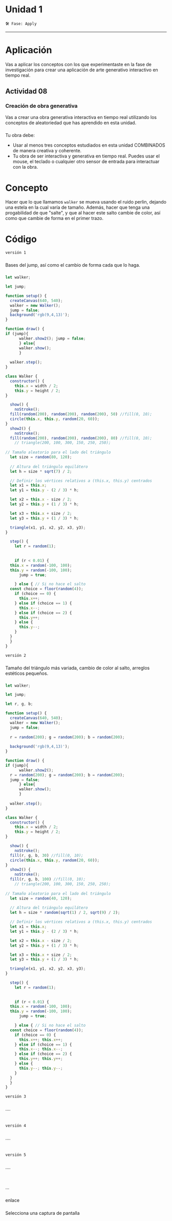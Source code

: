 # Unidad 1
`🛠 Fase: Apply`
_________________________________________________________________________________________________________________________________________________________________________________________
# Aplicación
Vas a aplicar los conceptos con los que experimentaste en la fase de investigación para crear una aplicación de arte generativo interactivo en tiempo real.

## Actividad 08
### Creación de obra generativa
Vas a crear una obra generativa interactiva en tiempo real utilizando los conceptos de aleatoriedad que has aprendido en esta unidad.
###
Tu obra debe:
- Usar al menos tres conceptos estudiados en esta unidad COMBINADOS de manera creativa y coherente.
- Tu obra de ser interactiva y generativa en tiempo real. Puedes usar el mouse, el teclado o cualquier otro sensor de entrada para interactuar con la obra.
# Concepto
Hacer que lo que llamamos `walker` se mueva usando el ruido perlin, dejando una estela en la cual varía de tamaño. Además, hacer que tenga una progabilidad de que "salte", y que al hacer este salto cambie de color, así como que cambie de forma en el primer trazo.
# Código
`versión 1`
###
Bases del jump, así como el cambio de forma cada que lo haga.
###
``` js
let walker;

let jump;

function setup() {
  createCanvas(640, 540);
  walker = new Walker();
  jump = false;
  background('rgb(9,4,13)');
}

function draw() {
if (jump){
      walker.show2(); jump = false;
      } else{
      walker.show();
      }
  
  walker.step();
}

class Walker {
  constructor() {
    this.x = width / 2;
    this.y = height / 2;
}

  show() {
    noStroke();
  fill(random(200), random(200), random(200), 50) //fill(0, 10);
  circle(this.x, this.y, random(20, 60));
}
  show2() {
    noStroke();
  fill(random(200), random(200), random(200), 80) //fill(0, 10);
    // triangle(200, 100, 300, 150, 250, 250);
    
// Tamaño aleatorio para el lado del triángulo
  let size = random(80, 120);
  
  // Altura del triángulo equilátero
  let h = size * sqrt(7) / 2;

  // Definir los vértices relativos a (this.x, this.y) centrados
  let x1 = this.x;
  let y1 = this.y - (2 / 3) * h;

  let x2 = this.x - size / 2;
  let y2 = this.y + (1 / 3) * h;

  let x3 = this.x + size / 2;
  let y3 = this.y + (1 / 3) * h;

  triangle(x1, y1, x2, y2, x3, y3);
}

  step() {
    let r = random(1);
    
    
    if (r < 0.01) {
  this.x = random(-100, 100);
  this.y = random(-100, 100);
      jump = true;

    } else { // Si no hace el salto
  const choice = floor(random(4));
    if (choice == 0) {
      this.x++;
    } else if (choice == 1) {
      this.x--;
    } else if (choice == 2) {
      this.y++;
    } else {
      this.y--;
    }
  }
  }
}
```
`versión 2`
###
Tamaño del triángulo más variada, cambio de color al salto, arreglos estéticos pequeños.
###
``` js
let walker;

let jump;

let r, g, b;

function setup() {
  createCanvas(640, 540);
  walker = new Walker();
  jump = false;
  
  r = random(200); g = random(200); b = random(200);
  
  background('rgb(9,4,13)');
}

function draw() {
if (jump){
      walker.show2(); 
  r = random(200); g = random(200); b = random(200);
  jump = false;
      } else{
      walker.show();
      }
  
  walker.step();
}

class Walker {
  constructor() {
    this.x = width / 2;
    this.y = height / 2;
}

  show() {
    noStroke();
  fill(r, g, b, 30) //fill(0, 10);
  circle(this.x, this.y, random(20, 60));
}
  show2() {
    noStroke();
  fill(r, g, b, 100) //fill(0, 10);
    // triangle(200, 100, 300, 150, 250, 250);
    
// Tamaño aleatorio para el lado del triángulo
  let size = random(40, 120);
  
  // Altura del triángulo equilátero
  let h = size * random(sqrt(1) / 2, sqrt(9) / 2);

  // Definir los vértices relativos a (this.x, this.y) centrados
  let x1 = this.x;
  let y1 = this.y - (2 / 3) * h;

  let x2 = this.x - size / 2;
  let y2 = this.y + (1 / 3) * h;

  let x3 = this.x + size / 2;
  let y3 = this.y + (1 / 3) * h;

  triangle(x1, y1, x2, y2, x3, y3);
}

  step() {
    let r = random(1);
    
    
    if (r < 0.01) {
  this.x = random(-100, 100);
  this.y = random(-100, 100);
      jump = true;

    } else { // Si no hace el salto
  const choice = floor(random(4));
    if (choice == 0) {
      this.x++; this.x++;
    } else if (choice == 1) {
      this.x--; this.x--;
    } else if (choice == 2) {
      this.y++; this.y++;
    } else {
      this.y--; this.y--;
    }
  }
  }
}
```
`versión 3`
###
....
###
``` js

```
`versión 4`
###
....
###
``` js

```
`versión 5`
###
....
###
``` js

```
###
...
###
enlace
###
Selecciona una captura de pantalla
